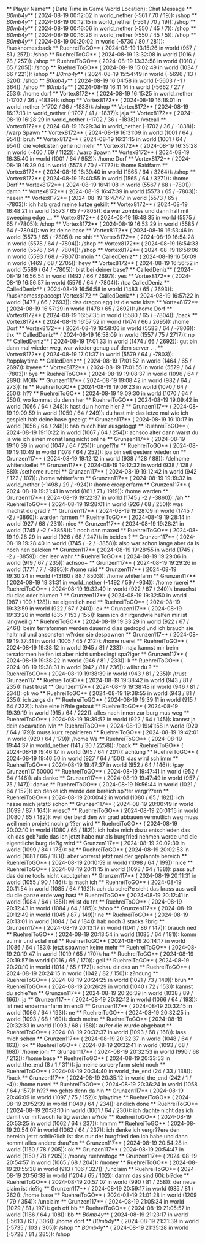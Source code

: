 ** Player Name** ( Date  Time in  Game World Location):  Chat Message
** _B0mb4y_** ( 2024-08-19  00:12:02 in  world_nether (-561 / 70 / 19)): /shop
** _B0mb4y_** ( 2024-08-19  00:12:15 in  world_nether (-561 / 70 / 19)): /shop
** _B0mb4y_** ( 2024-08-19  00:16:06 in  world_nether (-550 / 45 / 7)): /shop
** _B0mb4y_** ( 2024-08-19  00:16:26 in  world_nether (-550 / 45 / 5)): /shop
** _B0mb4y_** ( 2024-08-19  00:20:02 in  world (-5730 / 80 / 281)): /huskhomes:back
** RuehreiToGO** ( 2024-08-19  13:15:26 in  world (957 / 81 / 257)): /shop
** RuehreiToGO** ( 2024-08-19  13:32:08 in  world (1016 / 78 / 257)): /shop
** RuehreiToGO** ( 2024-08-19  13:33:58 in  world (1010 / 65 / 205)): /shop
** RuehreiToGO** ( 2024-08-19  15:02:49 in  world (1034 / 66 / 221)): /shop
** _B0mb4y_** ( 2024-08-19  15:54:49 in  world (-5696 / 13 / 320)): /shop
** _B0mb4y_** ( 2024-08-19  16:04:58 in  world (-5603 / -1 / 364)): /shop
** _B0mb4y_** ( 2024-08-19  16:11:14 in  world (-5662 / 27 / 253)): /home dorf
** Vortex8172** ( 2024-08-19  16:15:25 in  world_nether (-1702 / 36 / -1839)): /shop
** Vortex8172** ( 2024-08-19  16:16:01 in  world_nether (-1702 / 36 / -1838)): /shop
** Vortex8172** ( 2024-08-19  16:17:13 in  world_nether (-1707 / 41 / -1837)): jaja
** Vortex8172** ( 2024-08-19  16:28:29 in  world_nether (-1702 / 36 / -1838)): /voteall
** Vortex8172** ( 2024-08-19  16:29:34 in  world_nether (-1702 / 36 / -1838)): /warp Spawn
** Vortex8172** ( 2024-08-19  16:31:09 in  world (1001 / 64 / 954)): bruh
** Vortex8172** ( 2024-08-19  16:31:15 in  world (1001 / 64 / 954)): die votekisten gehe nd mehr
** Vortex8172** ( 2024-08-19  16:35:28 in  world (-460 / 69 / 1122)): /warp Spawn
** Vortex8172** ( 2024-08-19  16:35:40 in  world (1001 / 64 / 952)): /home Dorf
** Vortex8172** ( 2024-08-19  16:39:04 in  world (5578 / 70 / -7772)): /home Raidfarm
** Vortex8172** ( 2024-08-19  16:39:40 in  world (1565 / 64 / 3264)): /shop
** Vortex8172** ( 2024-08-19  16:40:55 in  world (1565 / 64 / 3271)): /home Dorf
** Vortex8172** ( 2024-08-19  16:41:08 in  world (5567 / 68 / -7801)): damn
** Vortex8172** ( 2024-08-19  16:47:39 in  world (5573 / 65 / -7803)): neeein
** Vortex8172** ( 2024-08-19  16:47:47 in  world (5573 / 65 / -7803)): ich hab grad meine katze gekillt
** Vortex8172** ( 2024-08-19  16:48:21 in  world (5573 / 65 / -7805)): da war zombies und dann halt mit sweeping edge ._.
** Vortex8172** ( 2024-08-19  16:48:35 in  world (5575 / 65 / -7805)): /shop
** Vortex8172** ( 2024-08-19  16:53:29 in  world (5585 / 64 / -7804)): wo ist deine base
** Vortex8172** ( 2024-08-19  16:53:46 in  world (5573 / 65 / -7805)): no shit
** Vortex8172** ( 2024-08-19  16:54:28 in  world (5578 / 64 / -7804)): /shop
** Vortex8172** ( 2024-08-19  16:54:33 in  world (5578 / 64 / -7804)): /shop
** Vortex8172** ( 2024-08-19  16:56:06 in  world (5593 / 68 / -7807)): moin
** CalledDeniz** ( 2024-08-19  16:56:09 in  world (1469 / 68 / 2705)): heyy
** Vortex8172** ( 2024-08-19  16:56:52 in  world (5589 / 64 / -7805)): bist bei deiner base?
** CalledDeniz** ( 2024-08-19  16:56:54 in  world (1492 / 66 / 2697)): yes
** Vortex8172** ( 2024-08-19  16:56:57 in  world (5579 / 64 / -7804)): /tpa CalledDeniz
** CalledDeniz** ( 2024-08-19  16:56:58 in  world (1483 / 65 / 2693)): /huskhomes:tpaccept Vortex8172
** CalledDeniz** ( 2024-08-19  16:57:22 in  world (1477 / 66 / 2693)): das dragon egg ist die vote kiste
** Vortex8172** ( 2024-08-19  16:57:29 in  world (1478 / 65 / 2692)): /home Dorf
** Vortex8172** ( 2024-08-19  16:57:35 in  world (5580 / 65 / -7804)): /back
** Vortex8172** ( 2024-08-19  16:57:52 in  world (1474 / 66 / 2695)): /home Dorf
** Vortex8172** ( 2024-08-19  16:58:06 in  world (5583 / 64 / -7806)): thx
** CalledDeniz** ( 2024-08-19  16:58:09 in  world (1557 / 75 / 2717)): np
** CalledDeniz** ( 2024-08-19  17:01:33 in  world (1474 / 66 / 2692)): gut bin dann mal wieder weg, war wieder genug auf dem server .-.
** Vortex8172** ( 2024-08-19  17:01:37 in  world (5579 / 64 / -7803)): /topplaytime
** CalledDeniz** ( 2024-08-19  17:01:52 in  world (1464 / 65 / 2697)): byeee
** Vortex8172** ( 2024-08-19  17:01:55 in  world (5579 / 64 / -7803)): bye
** RuehreiToGO** ( 2024-08-19  19:08:37 in  world (1096 / 64 / 289)): MOIN
** Grunzen117** ( 2024-08-19  19:08:42 in  world (982 / 64 / 273)): hi
** RuehreiToGO** ( 2024-08-19  19:09:23 in  world (1070 / 64 / 250)): h??
** RuehreiToGO** ( 2024-08-19  19:09:30 in  world (1070 / 64 / 250)): wo kommst du denn her
** RuehreiToGO** ( 2024-08-19  19:09:42 in  world (1066 / 64 / 248)): hast du n home hier ?
** Grunzen117** ( 2024-08-19  19:09:59 in  world (1059 / 64 / 249)): du hast mir das letze mal wie ich gespielt hab deine base gezeigt
** Grunzen117** ( 2024-08-19  19:10:17 in  world (1056 / 64 / 248)): hab micch hier ausgeloggt
** RuehreiToGO** ( 2024-08-19  19:10:22 in  world (1067 / 64 / 254)): achsoo alter dann warst du ja wie ich einen monat lang nicht online
** Grunzen117** ( 2024-08-19  19:10:39 in  world (1047 / 64 / 251)): ungef?hr
** RuehreiToGO** ( 2024-08-19  19:10:49 in  world (1078 / 64 / 252)): joa bin seit gestern wieder on
** Grunzen117** ( 2024-08-19  19:12:12 in  world (938 / 128 / 88)): /delhome whiterskellet
** Grunzen117** ( 2024-08-19  19:12:32 in  world (938 / 128 / 88)): /sethome ruerei
** Grunzen117** ( 2024-08-19  19:12:42 in  world (942 / 122 / 107)): /home whiterfarm
** Grunzen117** ( 2024-08-19  19:19:32 in  world_nether (-1498 / 29 / -924)): /home creeperfarm
** Grunzen117** ( 2024-08-19  19:21:41 in  world (861 / 71 / 1919)): /home warden
** Grunzen117** ( 2024-08-19  19:22:37 in  world (1745 / -2 / -3860)): /ah
** RuehreiToGO** ( 2024-08-19  19:28:01 in  world (926 / 68 / 250)): was machst du grad ?
** Grunzen117** ( 2024-08-19  19:28:09 in  world (1745 / -2 / -3860)): warden farmen
** RuehreiToGO** ( 2024-08-19  19:28:14 in  world (927 / 68 / 231)): nice
** Grunzen117** ( 2024-08-19  19:28:21 in  world (1745 / -2 / -3858)): 1 noch dan maxed
** RuehreiToGO** ( 2024-08-19  19:28:29 in  world (926 / 68 / 247)): in beiden ?
** Grunzen117** ( 2024-08-19  19:28:40 in  world (1745 / -2 / -3858)): also war schon lange aber da is noch nen balcken
** Grunzen117** ( 2024-08-19  19:28:55 in  world (1745 / -2 / -3859)): der leer wahr
** RuehreiToGO** ( 2024-08-19  19:29:06 in  world (919 / 67 / 235)): achsoo+
** Grunzen117** ( 2024-08-19  19:29:26 in  world (1771 / 7 / -3895)): /home raid
** Grunzen117** ( 2024-08-19  19:30:24 in  world (-13160 / 88 / 8503)): /home whiterfarm
** Grunzen117** ( 2024-08-19  19:31:31 in  world_nether (-1492 / 59 / -934)): /home ruerei
** RuehreiToGO** ( 2024-08-19  19:32:40 in  world (922 / 67 / 240)): brauchst du dias oder blumen ?
** Grunzen117** ( 2024-08-19  19:32:50 in  world (987 / 109 / 128)): ne eigentlich ned
** RuehreiToGO** ( 2024-08-19  19:32:59 in  world (922 / 67 / 240)): ok
** Grunzen117** ( 2024-08-19  19:33:20 in  world (835 / 153 / 155)): kann ich dir irgendwie helfen mir ist langweilig
** RuehreiToGO** ( 2024-08-19  19:33:29 in  world (922 / 67 / 246)): beim terraformen werden dauernd dias gedropd und ich brauch sie haltr nd und ansonsten w?rden sie despawnen
** Grunzen117** ( 2024-08-19  19:37:41 in  world (1005 / 45 / 212)): /home ruerei
** RuehreiToGO** ( 2024-08-19  19:38:12 in  world (945 / 81 / 233)): naja kannst mir beim terraformen helfen ist aber nicht umbedingt spa?iger
** Grunzen117** ( 2024-08-19  19:38:22 in  world (946 / 81 / 233)): k
** RuehreiToGO** ( 2024-08-19  19:38:31 in  world (942 / 81 / 236)): willst du ?
** RuehreiToGO** ( 2024-08-19  19:38:39 in  world (943 / 81 / 235)): /trust Grunzen117
** RuehreiToGO** ( 2024-08-19  19:38:42 in  world (943 / 81 / 235)): hast trust
** Grunzen117** ( 2024-08-19  19:38:48 in  world (946 / 81 / 234)): ok wo
** RuehreiToGO** ( 2024-08-19  19:38:55 in  world (943 / 81 / 235)): ich zeigs dir
** RuehreiToGO** ( 2024-08-19  19:39:11 in  world (915 / 64 / 222)): habe eine h?hle gebaut
** RuehreiToGO** ( 2024-08-19  19:39:19 in  world (915 / 64 / 222)): alles nach innen zur burg mus weg
** RuehreiToGO** ( 2024-08-19  19:39:52 in  world (922 / 64 / 145)): kannst ja dein excavation lvln
** RuehreiToGO** ( 2024-08-19  19:41:58 in  world (920 / 64 / 179)): muss kurz repairieren
** RuehreiToGO** ( 2024-08-19  19:42:01 in  world (920 / 64 / 179)): /home Ws
** RuehreiToGO** ( 2024-08-19  19:44:37 in  world_nether (141 / 30 / 2258)): /back
** RuehreiToGO** ( 2024-08-19  19:46:17 in  world (915 / 64 / 201)): achtung
** RuehreiToGO** ( 2024-08-19  19:46:50 in  world (927 / 64 / 150)): das wird schlimm
** RuehreiToGO** ( 2024-08-19  19:47:37 in  world (952 / 64 / 146)): /pay Grunzen117 50000
** RuehreiToGO** ( 2024-08-19  19:47:41 in  world (952 / 64 / 146)): als danke
** Grunzen117** ( 2024-08-19  19:47:49 in  world (957 / 75 / 147)): danke
** RuehreiToGO** ( 2024-08-19  19:56:44 in  world (1021 / 64 / 152)): ich denke ich werde den bereich sp?ter vergr??ern
** RuehreiToGO** ( 2024-08-19  20:00:42 in  world (1080 / 65 / 182)): ich hasse mich jetzt6 schon
** Grunzen117** ( 2024-08-19  20:00:49 in  world (1099 / 87 / 164)): wieso?
** RuehreiToGO** ( 2024-08-19  20:01:15 in  world (1080 / 65 / 182)): weil der berd den wir grad abbauen vermutlich weg muss weil mein projekt noch gr??er wird
** RuehreiToGO** ( 2024-08-19  20:02:10 in  world (1080 / 65 / 182)): ich habe mich dazu entschieden das ich das geb?ude das ich jetzt habe nur als burgfried nehmen werde und die eigentliche burg rie?ig wird
** Grunzen117** ( 2024-08-19  20:02:39 in  world (1099 / 84 / 173)): ok
** RuehreiToGO** ( 2024-08-19  20:02:53 in  world (1081 / 66 / 183)): aber vorrerst jetzt mal der geplannte bereich
** RuehreiToGO** ( 2024-08-19  20:10:59 in  world (1098 / 64 / 199)): nice
** RuehreiToGO** ( 2024-08-19  20:11:15 in  world (1098 / 64 / 188)): pass auf das deine tools nicht kaputgehen
** Grunzen117** ( 2024-08-19  20:11:31 in  world (1055 / 90 / 146)): ja mach ich
** RuehreiToGO** ( 2024-08-19  20:11:54 in  world (1085 / 64 / 192)): ach du schei?e sieht das krass aus weil du die ganze erde weg hast
** RuehreiToGO** ( 2024-08-19  20:12:41 in  world (1084 / 64 / 185)): willst du tnt
** RuehreiToGO** ( 2024-08-19  20:12:43 in  world (1084 / 64 / 185)): /shop
** Grunzen117** ( 2024-08-19  20:12:49 in  world (1045 / 87 / 149)): ne
** RuehreiToGO** ( 2024-08-19  20:13:01 in  world (1084 / 64 / 184)): hab noch 3 stacks ?brig
** Grunzen117** ( 2024-08-19  20:13:17 in  world (1041 / 86 / 147)): brauch ned
** RuehreiToGO** ( 2024-08-19  20:13:54 in  world (1085 / 64 / 181)): komm zu mir und sclaf mal
** RuehreiToGO** ( 2024-08-19  20:14:17 in  world (1086 / 64 / 183)): jetzt spawnen keine mehr
** RuehreiToGO** ( 2024-08-19  20:19:47 in  world (1019 / 65 / 170)): ha
** RuehreiToGO** ( 2024-08-19  20:19:57 in  world (1016 / 65 / 170)): geil
** RuehreiToGO** ( 2024-08-19  20:20:10 in  world (1014 / 65 / 172)): schau dir das an
** RuehreiToGO** ( 2024-08-19  20:24:15 in  world (1042 / 82 / 150)): z?ndung
** RuehreiToGO** ( 2024-08-19  20:24:25 in  world (1021 / 73 / 149)): bruh
** RuehreiToGO** ( 2024-08-19  20:26:29 in  world (1040 / 72 / 153)): kannst du schie?en
** Grunzen117** ( 2024-08-19  20:26:39 in  world (1038 / 89 / 166)): ja
** Grunzen117** ( 2024-08-19  20:32:12 in  world (1066 / 64 / 193)): ist ned endermanfarm im end?
** Grunzen117** ( 2024-08-19  20:32:15 in  world (1066 / 64 / 193)): ne
** RuehreiToGO** ( 2024-08-19  20:32:25 in  world (1093 / 68 / 169)): doch meine
** RuehreiToGO** ( 2024-08-19  20:32:33 in  world (1093 / 68 / 168)): au?er die wurde abgebaut
** RuehreiToGO** ( 2024-08-19  20:32:37 in  world (1093 / 68 / 168)): lass mich sehen
** Grunzen117** ( 2024-08-19  20:32:37 in  world (1048 / 64 / 163)): ok
** RuehreiToGO** ( 2024-08-19  20:32:41 in  world (1093 / 68 / 168)): /home joni
** Grunzen117** ( 2024-08-19  20:32:53 in  world (990 / 68 / 212)): /home base
** RuehreiToGO** ( 2024-08-19  20:33:53 in  world_the_end (8 / 1 / 311)): ja meine sorceryfarm steht noch
** RuehreiToGO** ( 2024-08-19  20:34:40 in  world_the_end (24 / 33 / 138)): /back
** Grunzen117** ( 2024-08-19  20:35:12 in  world_the_end (242 / 1 / -4)): /home ruerei
** RuehreiToGO** ( 2024-08-19  20:36:24 in  world (1058 / 64 / 157)): h??? wo gehts denn da hin
** Grunzen117** ( 2024-08-19  20:46:09 in  world (1097 / 75 / 152)): /playtime
** RuehreiToGO** ( 2024-08-19  20:52:39 in  world (1049 / 64 / 234)): endlich done
** RuehreiToGO** ( 2024-08-19  20:53:10 in  world (1061 / 64 / 230)): ich dachte nicht das ich damit vor mittwoch fertig werden w?rde
** RuehreiToGO** ( 2024-08-19  20:53:25 in  world (1062 / 64 / 237)): hmmm
** RuehreiToGO** ( 2024-08-19  20:54:07 in  world (1062 / 64 / 237)): ich denke ich vergr??ere den bereich jetzt schlie?lich ist das nur der burgfried den ich habe und dann kommt alles andere drau?en
** Grunzen117** ( 2024-08-19  20:54:28 in  world (1150 / 78 / 205)): ok
** Grunzen117** ( 2024-08-19  20:54:47 in  world (1150 / 78 / 205)): /money ruehreitogo
** Grunzen117** ( 2024-08-19  20:54:57 in  world (1065 / 68 / 204)): /money
** RuehreiToGO** ( 2024-08-19  20:55:38 in  world (913 / 106 / 327)): /unclaim
** RuehreiToGO** ( 2024-08-19  20:56:38 in  world (1204 / 65 / 102)): damm das sind 60k bl?cke
** RuehreiToGO** ( 2024-08-19  20:57:07 in  world (990 / 81 / 258)): der neue claim ist rie?ig
** Grunzen117** ( 2024-08-19  20:59:17 in  world (985 / 81 / 262)): /home base
** RuehreiToGO** ( 2024-08-19  21:01:28 in  world (1209 / 79 / 354)): /unclaim
** Grunzen117** ( 2024-08-19  21:05:34 in  world (1029 / 81 / 197)): geh off bb
** RuehreiToGO** ( 2024-08-19  21:05:57 in  world (1186 / 64 / 108)): bb
** _B0mb4y_** ( 2024-08-19  21:23:17 in  world (-5613 / 63 / 306)): /home dorf
** _B0mb4y_** ( 2024-08-19  21:31:39 in  world (-5735 / 103 / 305)): /shop
** _B0mb4y_** ( 2024-08-19  21:35:28 in  world (-5728 / 81 / 285)): /shop
